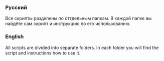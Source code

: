 <h3>Русский</h3>
Все скрипты разделены по оттдельным папкам. В каждой папке вы найдёте сам скрипт и инструкцию по его использованию.
<h3>English</h3>
All scripts are divided into separate folders. In each folder you will find the script and instructions how to use it. 